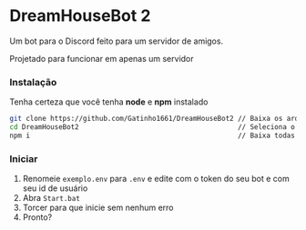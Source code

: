 # DreamHouseBot 2
Um bot para o Discord feito para um servidor de amigos.

Projetado para funcionar em apenas um servidor

### Instalação
Tenha certeza que você tenha **node** e **npm** instalado

```bash
git clone https://github.com/Gatinho1661/DreamHouseBot2 // Baixa os arquivos do bot
cd DreamHouseBot2                                       // Seleciona o arquivo que foi instalado
npm i                                                   // Baixa todas as dependências do bot
```
### Iniciar
1. Renomeie `exemplo.env` para `.env` e edite com o token do seu bot e com seu id de usuário
2. Abra `Start.bat`
3. Torcer para que inicie sem nenhum erro
4. Pronto?